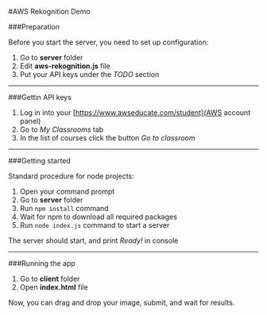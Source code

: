 #AWS Rekognition Demo

###Preparation

Before you start the server, you need to set up configuration:

1. Go to **server** folder
2. Edit **aws-rekognition.js** file
3. Put your API keys under the _TODO_ section

---

###Gettin API keys

1. Log in into your [https://www.awseducate.com/student](AWS account panel)
2. Go to _My Classrooms_ tab
3. In the list of courses click the button _Go to classroom_

___

###Getting started

Standard procedure for node projects:

1. Open your command prompt
2. Go to **server** folder
3. Run `npm install` command
4. Wait for npm to download all required packages
5. Run `node index.js` command to start a server

The server should start, and print _Ready!_ in console

___

###Running the app

1. Go to **client** folder
2. Open **index.html** file

Now, you can drag and drop your image, submit, and wait for results.